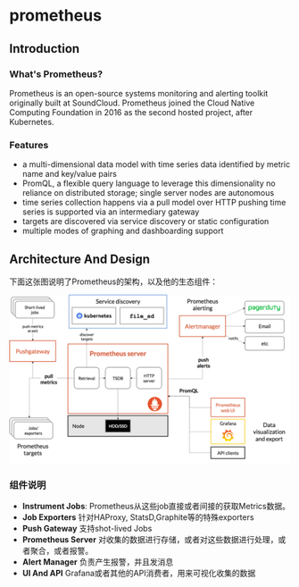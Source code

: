 # prometheus

## Introduction

### What's Prometheus?

Prometheus is an open-source systems monitoring and alerting toolkit originally built at SoundCloud. Prometheus joined the Cloud Native Computing Foundation in 2016 as the second hosted project, after Kubernetes.

### Features

* a multi-dimensional data model with time series data identified by metric name and key/value pairs
* PromQL, a flexible query language to leverage this dimensionality no reliance on distributed storage; single server nodes are autonomous
* time series collection happens via a pull model over HTTP pushing time series is supported via an intermediary gateway
* targets are discovered via service discovery or static configuration
* multiple modes of graphing and dashboarding support


## Architecture And Design

下面这张图说明了Prometheus的架构，以及他的生态组件：

![Prometueus Architecture](images/prometheus_architecture.png)

### 组件说明
* **Instrument Jobs**: Prometheus从这些job直接或者间接的获取Metrics数据。
* **Job Exporters** 针对HAProxy, StatsD,Graphite等的特殊exporters
* **Push Gateway** 支持shot-lived Jobs
* **Prometheus Server** 对收集的数据进行存储，或者对这些数据进行处理，或者聚合，或者报警。
* **Alert Manager** 负责产生报警，并且发消息
* **UI And API** Grafana或者其他的API消费者，用来可视化收集的数据